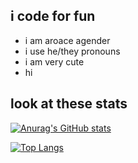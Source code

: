 ## i code for fun
- i am aroace agender
- i use he/they pronouns
- i am very cute
- hi

## look at these stats
[![Anurag's GitHub stats](https://github-readme-stats.vercel.app/api?username=Jurtaa&theme=dark)](https://github.com/anuraghazra/github-readme-stats)

[![Top Langs](https://github-readme-stats.vercel.app/api/top-langs/?username=Jurtaa&layout=compact&theme=dark)](https://github.com/anuraghazra/github-readme-stats)

<!--
**Jurtaa/Jurtaa** is a ✨ _special_ ✨ repository because its `README.md` (this file) appears on your GitHub profile.

Here are some ideas to get you started:

- 🔭 I’m currently working on ...
- 🌱 I’m currently learning ...
- 👯 I’m looking to collaborate on ...
- 🤔 I’m looking for help with ...
- 💬 Ask me about ...
- 📫 How to reach me: ...
- 😄 Pronouns: ...
- ⚡ Fun fact: ...
-->
